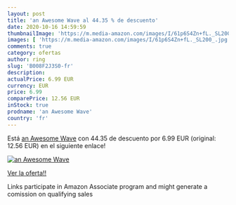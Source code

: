 ```yaml
---
layout: post
title: 'an Awesome Wave al 44.35 % de descuento'
date: 2020-10-16 14:59:59
thumbnailImage: 'https://m.media-amazon.com/images/I/61p6S4Zn+fL._SL200_.jpg'
images: [ 'https://m.media-amazon.com/images/I/61p6S4Zn+fL._SL200_.jpg' ]
comments: true
category: ofertas
author: ring
slug: 'B008F2J3S0-fr'
description:
actualPrice: 6.99 EUR
currency: EUR
price: 6.99
comparePrice: 12.56 EUR
inStock: true
prodname: 'an Awesome Wave'
country: 'fr'
---
```


Está [an Awesome Wave](https://www.amazon.fr/dp/B008F2J3S0/?tag=tolees0d-21) con 44.35 de descuento por 6.99 EUR (original: 12.56 EUR) en el siguiente enlace!

[![an Awesome Wave](https://m.media-amazon.com/images/I/61p6S4Zn+fL._SL200_.jpg)](https://www.amazon.fr/dp/B008F2J3S0/?tag=tolees0d-21)

[Ver la oferta!!](https://www.amazon.fr/dp/B008F2J3S0/?tag=tolees0d-21)

Links participate in Amazon Associate program and might generate a comission on qualifying sales


